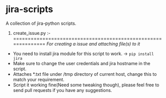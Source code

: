 jira-scripts
============

A collection of jira-python scripts.

1. create_issue.py :-
==============================================================
*For creating a issue and attaching file(s) to it*
- You need to install jira module for this script to work. -> `pip install jira`
- Make sure to change the user credentials and jira hostname in the script.
- Attaches *.txt file under /tmp directory of current host, change this to match your requirement.
- Script it working fine(Need some tweaking though), please feel free to send pull requests if you have any suggestions. 
